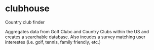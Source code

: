 # clubhouse
Country club finder

Aggregates data from Golf Clubc and Country Clubs within the US and creates a searchable database.
Also incudes a survey matching user interestes (i.e. golf, tennis, family friendly, etc.) 
